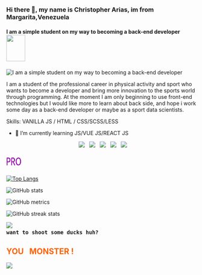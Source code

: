 ### Hi there 👋, my name is **Christopher Arias**, im from Margarita,Venezuela
#### I am a simple student on my way to becoming a back-end developer<img src="https://media.giphy.com/media/5PhxAUrOowjBrIAWqc/giphy.gif" width="50" height="70"/>
![I am a simple student on my way to becoming a back-end developer<img src="https://media.giphy.com/media/5PhxAUrOowjBrIAWqc/giphy.gif" width="50" height="70"/>](https://fs3.cdnrobot.xyz/cache/plugins/filepreviewer/2102818/2099dac05e8dbe2c9bf3da6900db39c589da7d62139f9cb9dbc5c34be9b67104/1100x800_cropped.jpg)

I am a student of the professional career in physical activity and sport who wants to become a developer and bring more innovation to the sports world through programming. At the moment I am only beginning to use front-end technologies but I would like more to learn about back side, and hope i work some day as a back-end developer or maybe as a sport data scientists.


Skills:  VANILLA JS / HTML / CSS/SCSS/LESS

- 🌱 I’m currently learning JS/VUE JS/REACT JS 


<p align="center">
&nbsp; <a href="https://github.com/devchrisar" target="_blank" rel="noopener noreferrer"><img src="https://img.shields.io/badge/GitHub-100000?style=for-the-badge&logo=github&logoColor=ffba08" /></a>  
&nbsp; <a href="https://www.instagram.com/sadfacezz/" target="_blank" rel="noopener noreferrer"><img src="https://img.shields.io/badge/Instagram-E4405F?style=for-the-badge&logo=instagram&logoColor=00509d" /></a>  
&nbsp; <a href="https://codepen.io/CODER-STRING" target="_blank" rel="noopener noreferrer"><img src="https://img.shields.io/badge/Codepen-06d6a0?style=for-the-badge&logo=Codepen&logoColor=889696" /></a>
&nbsp; <a href="https://www.reddit.com/user/devchrisar" target="_blank" rel="noopener noreferrer"><img src="https://img.shields.io/badge/Reddit-FF4500?style=for-the-badge&logo=reddit&logoColor=1be7ff" /></a>
  &nbsp; <a href="coderhouse.slack.com/team/U01EKMAQFM4" target="_blank" rel="noopener noreferrer"><img src="https://img.shields.io/badge/Slack-4A154B?style=for-the-badge&logo=slack&logoColor=white" /></a>
</p>

<a href='https://github.com/pricing'><img src='https://raw.githubusercontent.com/acervenky/animated-github-badges/master/assets/pro.gif' width='40' height='40'></a> 

[![Top Langs](https://github-readme-stats.vercel.app/api/top-langs/?username=devchrisar&layout=compact&theme=synthwave)](https://github.com/anuraghazra/github-readme-stats)

![GitHub stats](https://github-readme-stats.vercel.app/api?username=devchrisar&show_icons=true&theme=synthwave)  

![GitHub metrics](https://metrics.lecoq.io/devchrisar)  

![GitHub streak stats](https://github-readme-streak-stats.herokuapp.com/?user=devchrisar&theme=synthwave)  

<img src="https://thumbs.gfycat.com/LoneSoulfulJohndory.webp" width="200"/>
<samp>
<summary> <b> <samp> want to shoot some ducks huh? </samp></b></summary>
  </samp>
  <b><h2 style="color: #fc6203">YOU &nbsp; MONSTER !</h2> </b>
  <img src="https://media.giphy.com/media/Rs2iAnfEImXIs/giphy.gif" width="200"/>
